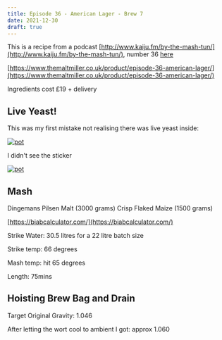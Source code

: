 ```yaml
---
title: Episode 36 - American Lager - Brew 7
date: 2021-12-30
draft: true 
---
```



This is a recipe from a podcast [http://www.kaiju.fm/by-the-mash-tun/](http://www.kaiju.fm/by-the-mash-tun/), number 36 [here](https://www.kaiju.fm/by-the-mash-tun/36-american-lager/)


[https://www.themaltmiller.co.uk/product/episode-36-american-lager/](https://www.themaltmiller.co.uk/product/episode-36-american-lager/)

Ingredients cost £19 + delivery

## Live Yeast!

This was my first mistake not realising there was live yeast inside:

[![pot](/images/2021-12-30/live.jpg "pot")](/images/2021-12-30/live.jpg)

I didn't see the sticker

[![pot](/images/2021-12-30/wyeast.jpg "pot")](/images/2021-12-30/wyeast.jpg)

## Mash
Dingemans Pilsen Malt (3000 grams)
Crisp Flaked Maize (1500 grams)

[https://biabcalculator.com/](https://biabcalculator.com/) 

Strike Water: 30.5 litres for a 22 litre batch size

Strike temp: 66 degrees

Mash temp: hit 65 degrees

Length: 75mins


## Hoisting Brew Bag and Drain

Target Original Gravity: 1.046

After letting the wort cool to ambient I got:  approx 1.060


